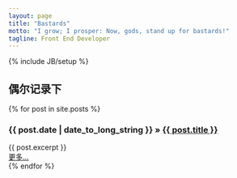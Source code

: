 ```yaml
---
layout: page
title: "Bastards"
motto: "I grow; I prosper: Now, gods, stand up for bastards!"
tagline: Front End Developer
---
```

{% include JB/setup %}

## 偶尔记录下

<div class="col-sm-8 blog-main">
  {% for post in site.posts %}
    <h3><span>{{ post.date | date_to_long_string }}</span> &raquo; <a href="{{ BASE_PATH }}{{ post.url }}">{{ post.title }}</a></h3>
    <div class="post-brief">
    {{ post.excerpt }}
    <div class="post-more text-right"><a href="{{ BASE_PATH }}{{ post.url }}" >更多...</a></div>
    </div>
  {% endfor %}
</div>
<div class="col-sm-4"></div>


